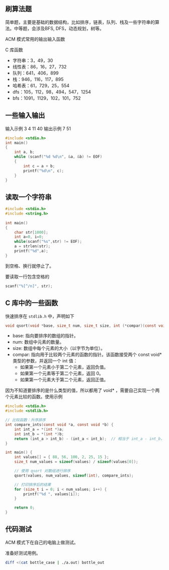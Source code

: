 
## 刷算法题


简单题，主要是基础的数据结构，比如排序，链表，队列、栈及一些字符串的算法。中等题，会涉及BFS, DFS，动态规划，树等。

ACM 模式常用的输出输入函数

C 库函数

- 字符串：3，49，30
- 线性表：86，16，27，732
- 队列：641，406，899
- 栈：946，116，117，895
- 哈希表：61，729，25，554
- dfs：105，112，98，494，547，1254
- bfs：1091，1129，102，101，752


## 一些输入输出

输入示例
3 4
11 40
输出示例
7
51

```c
#include <stdio.h>
int main()
{
    int a, b;
    while (scanf("%d %d\n", &a, &b) != EOF)
    {
        int c = a + b;
        printf("%d\n", c);
    }
}
```

## 读取一个字符串

```c
#include <stdio.h>
#include <string.h>
 
int main()
{
    char str[1000];
    int a=0, i=0;
    while(scanf("%s",str) != EOF);
    a = strlen(str);
    printf("%d",a);
}
```

到空格、换行就停止了。

要读取一行包含空格的

```c
scanf("%[^/n]", str);
```


## C 库中的一些函数

快速排序在 `stdlib.h` 中，声明如下

```c
void qsort(void *base, size_t num, size_t size, int (*compar)(const void *, const void *));
```
- base: 指向要排序的数组的指针。
- num: 数组中元素的数量。
- size: 数组中每个元素的大小（以字节为单位）。
- compar: 指向用于比较两个元素的函数的指针。该函数接受两个 const void* 类型的参数，并返回一个 int 值：
  - 如果第一个元素小于第二个元素，返回负值。
  - 如果第一个元素等于第二个元素，返回 0。
  - 如果第一个元素大于第二个元素，返回正值。

因为不知道要排序的是什么类型的值，所以都用了 void* ，需要自己实现一个两个元素比较的函数。使用示例

```c
#include <stdio.h>
#include <stdlib.h>

// 比较函数：升序排序
int compare_ints(const void *a, const void *b) {
    int int_a = *(int *)a;
    int int_b = *(int *)b;
    return (int_a > int_b) - (int_a < int_b);  // 相当于 int_a - int_b，但避免溢出问题
}

int main() {
    int values[] = { 88, 56, 100, 2, 25, 15 };
    size_t num_values = sizeof(values) / sizeof(values[0]);

    // 使用 qsort 对数组进行排序
    qsort(values, num_values, sizeof(int), compare_ints);

    // 打印排序后的结果
    for (size_t i = 0; i < num_values; i++) {
        printf("%d ", values[i]);
    }

    return 0;
}
```


## 代码测试

ACM 模式下在自己的电脑上做测试。

准备好测试用例。

```bash
diff <(cat bottle_case | ./a.out) bottle_out
```







